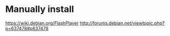 # Manually install
https://wiki.debian.org/FlashPlayer
http://forums.debian.net/viewtopic.php?p=637478#p637478